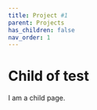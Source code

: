```yaml
---
title: Project #1
parent: Projects
has_children: false
nav_order: 1
---
```


# Child of test

I am a child page.
